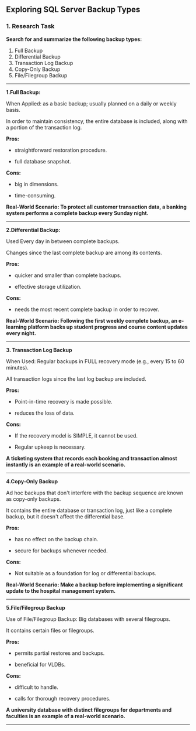 ## Exploring SQL Server Backup Types

### 1. Research Task
**Search for and summarize the following backup types:**

1. Full Backup 
2. Differential Backup 
3. Transaction Log Backup 
4. Copy-Only Backup 
5. File/Filegroup Backup

 ---------------

 **1.Full Backup:**

 When Applied:  as a basic backup; usually planned on a daily or weekly basis.

 In order to maintain consistency, the entire database is included, along with a portion of the transaction log.

 **Pros:**

 - straightforward restoration procedure.

 - full database snapshot.

 **Cons:**

 - big in dimensions.

 - time-consuming.

 **Real-World Scenario: To protect all customer transaction data, a banking system performs a complete backup every Sunday night.**

 -------------

 **2.Differential Backup:**

 Used Every day in between complete backups.

 Changes since the last complete backup are among its contents.

  **Pros:**

 - quicker and smaller than complete backups.

 - effective storage utilization.

 **Cons:**

 - needs the most recent complete backup in order to recover.

 **Real-World Scenario: Following the first weekly complete backup, an e-learning platform backs up student progress and course content updates every night.**

 ----------------

 **3. Transaction Log Backup**

 When Used: Regular backups in FULL recovery mode (e.g., every 15 to 60 minutes).

 All transaction logs since the last log backup are included.

**Pros:**

 - Point-in-time recovery is made possible.

 - reduces the loss of data.

 **Cons:**

 - If the recovery model is SIMPLE, it cannot be used.

 - Regular upkeep is necessary.

 **A ticketing system that records each booking and transaction almost instantly is an example of a real-world scenario.**

 -----------------------

 **4.Copy-Only Backup** 
 
 Ad hoc backups that don't interfere with the backup sequence are known as copy-only backups.

 It contains the entire database or transaction log, just like a complete backup, but it doesn't affect the differential base.

 **Pros:**

 - has no effect on the backup chain.

 - secure for backups whenever needed.

 **Cons:**

 - Not suitable as a foundation for log or differential backups.

 **Real-World Scenario: Make a backup before implementing a significant update to the hospital management system.**

 ---------------

 **5.File/Filegroup Backup**
 
 Use of File/Filegroup Backup: Big databases with several filegroups.

 It contains certain files or filegroups.

 **Pros:**

 - permits partial restores and backups.

 - beneficial for VLDBs.

 **Cons:**

 - difficult to handle.

 - calls for thorough recovery procedures.

 **A university database with distinct filegroups for departments and faculties is an example of a real-world scenario.**

 -------------
 

